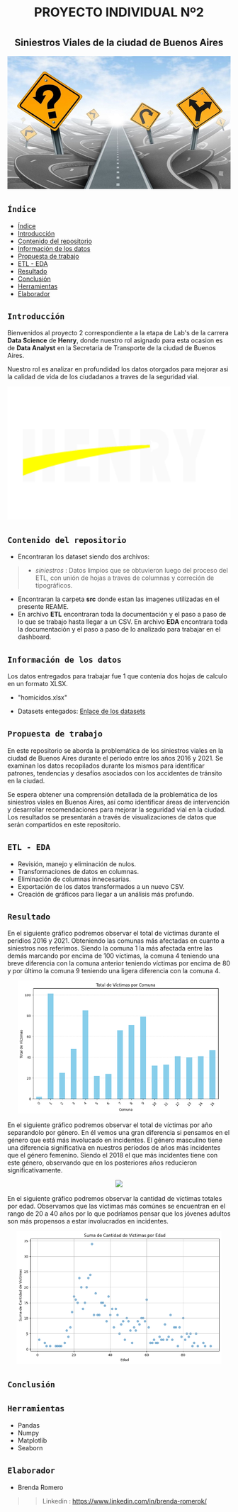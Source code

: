 # <h1 align=center> <strong> **PROYECTO INDIVIDUAL Nº2** </strong> </h1>

# <h2 align="center"> **Siniestros Viales de la ciudad de Buenos Aires** </h2>

<p align="center">
<img src='src/seguridadvial.jpg' height=300>
</p>

## **`Índice`**
- [Índice](#índice)
- [Introducción ](#introducción-)
- [Contenido del repositorio ](#contenido-del-repositorio-)
- [Información de los datos ](#información-de-los-datos-)
- [Propuesta de trabajo ](#propuesta-de-trabajo-)
- [ETL - EDA ](#etl---eda-)
- [Resultado ](#resultado-)
- [Conclusión](#conclusión-)
- [Herramientas ](#herramientas-)
- [Elaborador ](#elaborador-)


## **`Introducción`** <a name="introduccion"></a>

Bienvenidos al proyecto 2 correspondiente a la etapa de Lab's de la carrera **Data Science** de **Henry**, donde nuestro rol asignado para esta ocasion es de **Data Analyst** en la Secretaria de Transporte de la ciudad de Buenos Aires. 

Nuestro rol es analizar en profundidad los datos otorgados para mejorar asi la calidad de vida de los ciudadanos a traves de la seguridad vial.


<p align="center">
  <img src='src/henry.png' height=300>
</p>

## **`Contenido del repositorio`** <a name="contenido"></a>

* Encontraran los dataset siendo dos archivos:
> * *siniestros* : Datos limpios que se obtuvieron luego del proceso del ETL, con unión de hojas a traves de columnas y correción de tipográficos.
* Encontraran la carpeta **src** donde estan las imagenes utilizadas en el presente REAME.
* En archivo **ETL** encontraran toda la documentación y el paso a paso de lo que se trabajo hasta llegar a un CSV. En archivo **EDA** encontrara toda la documentación y el paso a paso de lo analizado para trabajar en el dashboard.

## **`Información de los datos`** <a name="informacion"></a>
Los datos entregados para trabajar fue 1 que contenia dos hojas de calculo en un formato XLSX.

* "homicidos.xlsx"

- Datasets entegados: [Enlace de los datasets](https://docs.google.com/spreadsheets/d/1nq00jGIZHQ1RLSET43zKnUsMsoFb-pBg/edit#gid=1625530738)


## **`Propuesta de trabajo`** <a name="propuesta"></a>

En este repositorio se aborda la problemática de los siniestros viales en la ciudad de Buenos Aires durante el período entre los años 2016 y 2021. Se examinan los datos recopilados durante los mismos para identificar patrones, tendencias y desafíos asociados con los accidentes de tránsito en la ciudad.

Se espera obtener una comprensión detallada de la problemática de los siniestros viales en Buenos Aires, así como identificar áreas de intervención y desarrollar recomendaciones para mejorar la seguridad vial en la ciudad. Los resultados se presentarán a través de visualizaciones de datos que serán compartidos en este repositorio.

## **`ETL - EDA`** <a name="etl-eda"></a>

- Revisión, manejo y eliminación de nulos.
- Transformaciones de datos en columnas.
- Eliminación de columnas innecesarias.
- Exportación de los datos transformados a un nuevo CSV.
- Creación de gráficos para llegar a un análisis más profundo.

## **`Resultado`** <a name="resultado"></a>

En el siguiente gráfico podremos observar el total de víctimas durante el perídios 2016 y 2021. Obteniendo las comunas más afectadas en cuanto a siniestros nos referimos. Siendo la comuna 1 la más afectada entre las demás marcando por encima de 100 víctimas, la comuna 4 teniendo una breve diferencia con la comuna anterior teniendo víctimas por encima de 80 y por último la comuna 9 teniendo una ligera diferencia con la comuna 4.

<p align="center">
  <img src='src/total_vict_comuna.png' height=300>
</p>

En el siguiente gráfico podremos observar el total de víctimas por año separandolo por género. En él vemos una gran diferencia si pensamos en el género que está más involucado en incidentes. El género masculino tiene una diferencia significativa en nuestros períodos de años más incidentes que el género femenino. Siendo el 2018 el que más incidentes tiene con este género, observando que en los posteriores años reducieron significativamente.

<p align="center">
  <img src='src/total_vict_por_añoygenero.png' height=300>
</p>

En el siguiente gráfico podremos observar la cantidad de víctimas totales por edad. Observamos que las víctimas más comúnes se encuentran en el rango de 20 a 40 años por lo que podríamos pensar que los jóvenes adultos son más propensos a estar involucrados en incidentes.

<p align="center">
  <img src='src/victimas_por_edad.png' height=300>
</p>

## **`Conclusión`** <a name="conclusión"></a>


## **`Herramientas`** <a name="herramientas"></a>

- Pandas
- Numpy
- Matplotlib
- Seaborn

## **`Elaborador`** <a name="elaborador"></a>

* Brenda Romero

>> Linkedin : https://www.linkedin.com/in/brenda-romerok/
